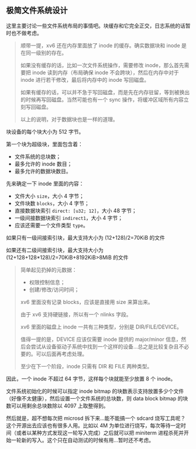 ## 极简文件系统设计

这里主要讨论一些文件系统布局的事情吧。块缓存和它完全正交，日志系统的话暂时也不做考虑。

> 顺带一提，xv6 还在内存里面放了 inode 的缓存。确实数据块和 inode 是在同一级别的存在。
>
> 如果没有缓存的话，比如一次文件系统操作，需要修改 inode，那么首先需要把 inode 读到内存（布局确保 inode 不会跨块），然后在内存中对于 inode 进行若干修改，最后将内存中的 inode 写回磁盘。
>
> 如果有缓存的话，可以并不急于写回磁盘，而是先在内存驻留，等到被换出的时候再写回磁盘。当然可能也有一个 sync 操作，将缓冲区域所有内容立刻写回磁盘。
>
> 以上的说明，对于数据块也是一样的道理。

块设备的每个块大小为 512 字节。

第一个块为超级块，里面包含着：

* 文件系统的总块数；
* 最多允许的 inode 数目；
* 最多允许的数据块数目。

先来确定一下 inode 里面的内容：

* 文件大小 `size`，大小 4 字节；
* 文件块数 `blocks`，大小 4 字节；
* 直接数据块索引 `direct: [u32; 12]`，大小 48 字节；
* 一级间接数据块索引 `indirect1`，大小 4 字节；
* 应该还需要一个文件类型 `type`。

如果只有一级间接索引块，最大支持大小为 (12+128)/2=70KiB 的文件

如果还有二级间接索引块，最大支持大小为(12+128+128\*128)/2=70KiB+8192KiB>8MiB 的文件

> 简单起见扔掉的元数据：
>
> * 权限控制信息；
> * 创建/修改/访问时间；
>
> xv6 里面没有记录 blocks，应该是直接用 size 来算出来。
>
> 由于 xv6 支持硬链接，所以有一个 nlinks 字段。
>
> xv6 里面的磁盘上 inode 一共有三种类型，分别是 DIR/FILE/DEVICE。
>
> 值得一提的是，DEVICE 应该仅需要 inode 提供的 major/minor 信息，然后会尝试从设备驱动子系统中找到一个这样的设备...总之是比较复杂且不必要的。可以后面再考虑处理。
>
> 至少在下一个阶段，inode 只需有 DIR 和 FILE 两种类型。

因此，一个 inode 不超过 64 字节，这样每个块就能至少放置 8 个 inode。

文件系统初始化的时候可以指定 inode bitmap 的块数表示支持放置多少个文件（好像不太健康），然后设置一个文件系统的总块数，则 data block bitmap 的块数可以用剩余总块数除以 4097 上取整得到。

然后就是，超不想每次把 microsd 拆下来...能不能搞一个 sdcard 烧写工具呢？这个开源出去应该也有很多人用。比如以 4M 为单位进行烧写，每次等待一定时间（或者以某种方式发现这一轮写入完成）之后就可以把 miniterm 进程杀死并开始一轮新的写入。这个只在自动测试的时候有用...暂时还不考虑。